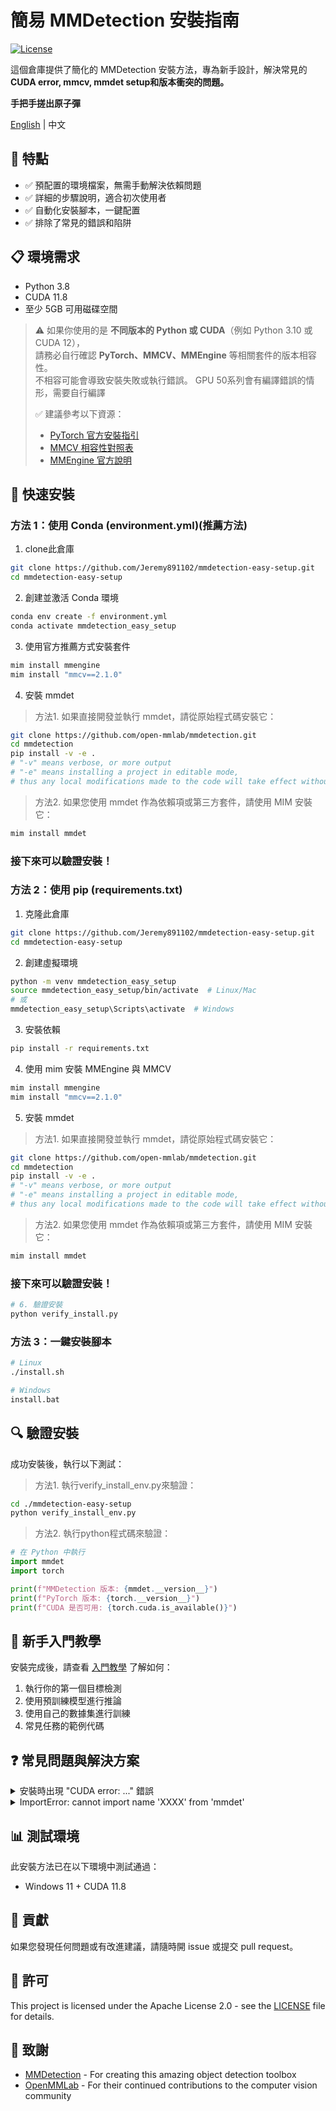 # 簡易 MMDetection 安裝指南

[![License](https://img.shields.io/badge/License-Apache%202.0-blue.svg)](https://opensource.org/licenses/Apache-2.0)

這個倉庫提供了簡化的 MMDetection 安裝方法，專為新手設計，解決常見的**CUDA error, mmcv, mmdet setup和版本衝突的問題。**

**手把手搓出原子彈**

[English](./README.md) | 中文

## 🌟 特點

- ✅ 預配置的環境檔案，無需手動解決依賴問題
- ✅ 詳細的步驟說明，適合初次使用者
- ✅ 自動化安裝腳本，一鍵配置
- ✅ 排除了常見的錯誤和陷阱

## 📋 環境需求

- Python 3.8  
- CUDA 11.8  
- 至少 5GB 可用磁碟空間

> ⚠️ 如果你使用的是 **不同版本的 Python 或 CUDA**（例如 Python 3.10 或 CUDA 12），  
>    請務必自行確認 **PyTorch、MMCV、MMEngine** 等相關套件的版本相容性。  
>    不相容可能會導致安裝失敗或執行錯誤。
>    GPU 50系列會有編譯錯誤的情形，需要自行編譯
>
> ✅ 建議參考以下資源：
> - [PyTorch 官方安裝指引](https://pytorch.org/get-started/locally/)
> - [MMCV 相容性對照表](https://github.com/open-mmlab/mmcv#installation)
> - [MMEngine 官方說明](https://github.com/open-mmlab/mmengine)

## 🚀 快速安裝

### 方法 1：使用 Conda (environment.yml)(推薦方法)
1. clone此倉庫
```bash
git clone https://github.com/Jeremy891102/mmdetection-easy-setup.git
cd mmdetection-easy-setup
```
2. 創建並激活 Conda 環境
```bash
conda env create -f environment.yml
conda activate mmdetection_easy_setup
```
3. 使用官方推薦方式安裝套件
```bash
mim install mmengine
mim install "mmcv==2.1.0"
```
4. 安裝 mmdet
>方法1. 如果直接開發並執行 mmdet，請從原始程式碼安裝它：
```bash
git clone https://github.com/open-mmlab/mmdetection.git
cd mmdetection
pip install -v -e .
# "-v" means verbose, or more output
# "-e" means installing a project in editable mode,
# thus any local modifications made to the code will take effect without reinstallation.
```
>方法2. 如果您使用 mmdet 作為依賴項或第三方套件，請使用 MIM 安裝它：
```bash
mim install mmdet
```
### 接下來可以驗證安裝！

### 方法 2：使用 pip (requirements.txt)
1. 克隆此倉庫
```bash
git clone https://github.com/Jeremy891102/mmdetection-easy-setup.git
cd mmdetection-easy-setup
```
2. 創建虛擬環境
```bash
python -m venv mmdetection_easy_setup
source mmdetection_easy_setup/bin/activate  # Linux/Mac
# 或
mmdetection_easy_setup\Scripts\activate  # Windows
```
3. 安裝依賴
```bash
pip install -r requirements.txt
```
4. 使用 mim 安裝 MMEngine 與 MMCV
```bash
mim install mmengine
mim install "mmcv==2.1.0"
```
5. 安裝 mmdet
>方法1. 如果直接開發並執行 mmdet，請從原始程式碼安裝它：
```bash
git clone https://github.com/open-mmlab/mmdetection.git
cd mmdetection
pip install -v -e .
# "-v" means verbose, or more output
# "-e" means installing a project in editable mode,
# thus any local modifications made to the code will take effect without reinstallation.
```
>方法2. 如果您使用 mmdet 作為依賴項或第三方套件，請使用 MIM 安裝它：
```bash
mim install mmdet
```
### 接下來可以驗證安裝！

```bash
# 6. 驗證安裝
python verify_install.py
```

### 方法 3：一鍵安裝腳本

```bash
# Linux
./install.sh

# Windows
install.bat
```

## 🔍 驗證安裝

成功安裝後，執行以下測試：
>方法1. 執行verify_install_env.py來驗證：
```bash
cd ./mmdetection-easy-setup
python verify_install_env.py
```
>方法2. 執行python程式碼來驗證：
```python
# 在 Python 中執行
import mmdet
import torch

print(f"MMDetection 版本: {mmdet.__version__}")
print(f"PyTorch 版本: {torch.__version__}")
print(f"CUDA 是否可用: {torch.cuda.is_available()}")
```

## 📝 新手入門教學

安裝完成後，請查看 [入門教學](https://mmdetection.readthedocs.io/en/latest/get_started.html) 了解如何：

1. 執行你的第一個目標檢測
2. 使用預訓練模型進行推論
3. 使用自己的數據集進行訓練
4. 常見任務的範例代碼

## ❓ 常見問題與解決方案

<details>
<summary>安裝時出現 "CUDA error: ..." 錯誤</summary>
這通常表示 PyTorch 版本與您的 CUDA 版本不匹配。請確保使用與您系統 CUDA 版本相匹配的 PyTorch。您可以在 [PyTorch 官網](https://pytorch.org/get-started/locally/) 找到對應版本。
</details>

<details>
<summary>ImportError: cannot import name 'XXXX' from 'mmdet'</summary>
這通常是 MMCV 和 MMDetection 版本不匹配導致的。請確保使用我們提供的環境文件，其中版本已經過兼容性測試。
</details>

## 📊 測試環境

此安裝方法已在以下環境中測試通過：

- Windows 11 + CUDA 11.8

## 👥 貢獻

如果您發現任何問題或有改進建議，請隨時開 issue 或提交 pull request。

## 📜 許可

This project is licensed under the Apache License 2.0 - see the [LICENSE](LICENSE) file for details.

## 🙏 致謝

- [MMDetection](https://github.com/open-mmlab/mmdetection) - For creating this amazing object detection toolbox
- [OpenMMLab](https://openmmlab.com/) - For their continued contributions to the computer vision community

